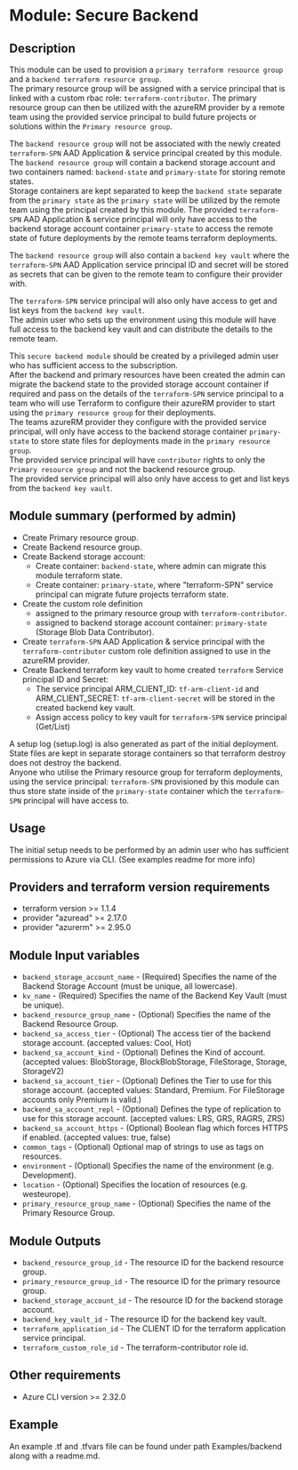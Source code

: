 # Module: Secure Backend

## Description

This module can be used to provision a `primary terraform resource group` and a `backend terraform resource group`.  
The primary resource group will be assigned with a service principal that is linked with a custom rbac role: `terraform-contributor`. The primary resource group can then be utilized with the azureRM provider by a remote team using the provided service principal to build future projects or solutions within the `Primary resource group`.  
  
The `backend resource group` will not be associated with the newly created `terraform-SPN` AAD Application & service principal created by this module.  
The `backend resource group` will contain a backend storage account and two containers named: `backend-state` and `primary-state` for storing remote states.  
Storage containers are kept separated to keep the `backend state` separate from the `primary state` as the `primary state` will be utilized by the remote team using the principal created by this module. The provided `terraform-SPN` AAD Application & service principal will only have access to the backend storage account container `primary-state` to access the remote state of future deployments by the remote teams terraform deployments.  
  
The `backend resource group` will also contain a `backend key vault` where the `terraform-SPN` AAD Application service principal ID and secret will be stored as secrets that can be given to the remote team to configure their provider with.  

The `terraform-SPN` service principal will also only have access to get and list keys from the `backend key vault`.  
The admin user who sets up the environment using this module will have full access to the backend key vault and can distribute the details to the remote team.  
  
This `secure backend module` should be created by a privileged admin user who has sufficient access to the subscription.  
After the backend and primary resources have been created the admin can migrate the backend state to the provided storage account container if required and pass on the details of the `terraform-SPN` service principal to a team who will use Terraform to configure their azureRM provider to start using the `primary resource group` for their deployments.  
The teams azureRM provider they configure with the provided service principal, will only have access to the backend storage container `primary-state` to store state files for deployments made in the `primary resource group`.  
The provided service principal will have `contributor` rights to only the `Primary resource group` and not the backend resource group.  
The provided service principal will also only have access to get and list keys from the `backend key vault`.  
  
## Module summary (performed by admin)
  
- Create Primary resource group.
- Create Backend resource group.
- Create Backend storage account:
  - Create container: `backend-state`, where admin can migrate this module terraform state.
  - Create container: `primary-state`, where "terraform-SPN" service principal can migrate future projects terraform state.
- Create the custom role definition  
  - assigned to the primary resource group with `terraform-contributor`.
  - assigned to backend storage account container: `primary-state` (Storage Blob Data Contributor).
- Create `terraform-SPN` AAD Application & service principal with the `terraform-contributor` custom role definition assigned to use in the azureRM provider.
- Create Backend terraform key vault to home created `terraform` Service principal ID and Secret:
  - The service principal ARM_CLIENT_ID: `tf-arm-client-id` and ARM_CLIENT_SECRET: `tf-arm-client-secret` will be stored in the created backend key vault.
  - Assign access policy to key vault for `terraform-SPN` service principal (Get/List)

A setup log (setup.log) is also generated as part of the initial deployment.  
State files are kept in separate storage containers so that terraform destroy does not destroy the backend.  
Anyone who utilise the Primary resource group for terraform deployments, using the service principal: `terraform-SPN` provisioned by this module can thus store state inside of the `primary-state` container which the `terraform-SPN` principal will have access to.
  
## Usage
  
The initial setup needs to be performed by an admin user who has sufficient permissions to Azure via CLI. (See examples readme for more info)  
  
## Providers and terraform version requirements
  
- terraform version >= 1.1.4
- provider "azuread" >= 2.17.0
- provider "azurerm" >= 2.95.0
  
## Module Input variables
  
- `backend_storage_account_name` - (Required) Specifies the name of the Backend Storage Account (must be unique, all lowercase).
- `kv_name` - (Required) Specifies the name of the Backend Key Vault (must be unique).
- `backend_resource_group_name` - (Optional) Specifies the name of the Backend Resource Group.
- `backend_sa_access_tier` - (Optional) The access tier of the backend storage account. (accepted values: Cool, Hot)
- `backend_sa_account_kind` - (Optional) Defines the Kind of account. (accepted values: BlobStorage, BlockBlobStorage, FileStorage, Storage, StorageV2)
- `backend_sa_account_tier` - (Optional) Defines the Tier to use for this storage account. (accepted values: Standard, Premium. For FileStorage accounts only Premium is valid.)
- `backend_sa_account_repl` - (Optional) Defines the type of replication to use for this storage account. (accepted values: LRS, GRS, RAGRS, ZRS)
- `backend_sa_account_https` - (Optional) Boolean flag which forces HTTPS if enabled. (accepted values: true, false)
- `common_tags` - (Optional) Optional map of strings to use as tags on resources.
- `environment` - (Optional) Specifies the name of the environment (e.g. Development).
- `location` - (Optional) Specifies the location of resources (e.g. westeurope).
- `primary_resource_group_name` - (Optional) Specifies the name of the Primary Resource Group.
  
## Module Outputs

- `backend_resource_group_id` - The resource ID for the backend resource group.
- `primary_resource_group_id` -  The resource ID for the primary resource group.
- `backend_storage_account_id` - The resource ID for the backend storage account.
- `backend_key_vault_id` - The resource ID for the backend key vault.
- `terraform_application_id` - The CLIENT ID for the terraform application service principal.
- `terraform_custom_role_id` - The terraform-contributor role id.

## Other requirements

- Azure CLI version >= 2.32.0

## Example

An example .tf and .tfvars file can be found under path Examples/backend along with a readme.md.  
